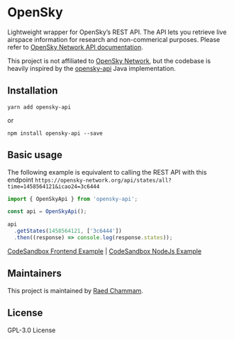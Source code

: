 # OpenSky

Lightweight wrapper for OpenSky’s REST API. The API lets you retrieve live airspace information for research and non-commerical purposes. Please refer to [OpenSky Network API documentation](https://openskynetwork.github.io/opensky-api/index.html).

This project is not affiliated to [OpenSky Network](https://github.com/openskynetwork), but the codebase is heavily inspired by the [opensky-api](https://github.com/openskynetwork/opensky-api) Java implementation.

## Installation

```
yarn add opensky-api
```

or

```
npm install opensky-api --save
```

## Basic usage

The following example is equivalent to calling the REST API with this endpoint `https://opensky-network.org/api/states/all?time=1458564121&icao24=3c6444`

```ts
import { OpenSkyApi } from 'opensky-api';

const api = OpenSkyApi();

api
  .getStates(1458564121, ['3c6444'])
  .then((response) => console.log(response.states));
```

[CodeSandbox Frontend Example](https://codesandbox.io/s/stoic-keldysh-y0mj7o?file=/src/App.js) | [CodeSandbox NodeJs Example](https://codesandbox.io/s/billowing-glitter-l2nj36?file=/routes/index.js)

## Maintainers

This project is maintained by [Raed Chammam](https://raed.dev).

## License

GPL-3.0 License
